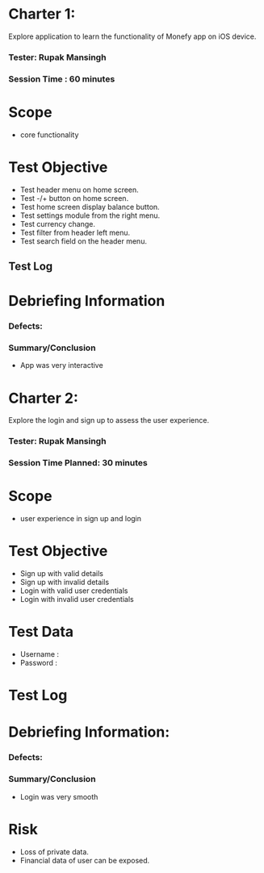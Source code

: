 # Charter 1: 
Explore application to learn the functionality of Monefy app on iOS device.

### Tester: Rupak Mansingh
### Session Time : 60 minutes

# Scope
* core functionality

# Test Objective
* Test header menu on home screen.
* Test -/+ button on home screen.
* Test home screen display balance button.
* Test settings module from the right menu.  
* Test currency change.
* Test filter from header left menu.
* Test search field on the header menu.

## Test Log

# Debriefing Information
### Defects:

### Summary/Conclusion
* App was very interactive

# Charter 2:
Explore the login and sign up to assess the user experience.

### Tester: Rupak Mansingh
### Session Time Planned: 30 minutes

# Scope
* user experience in sign up and login

# Test Objective
* Sign up with valid details
* Sign up with invalid details
* Login with valid user credentials
* Login with invalid user credentials

# Test Data
* Username : <enter existing user>
* Password : <enter valid password>

# Test Log

# Debriefing Information:
### Defects:

### Summary/Conclusion
* Login was very smooth

# Risk
* Loss of private data.
* Financial data of user can be exposed.
